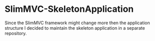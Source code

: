 SlimMVC-SkeletonApplication
===========================

Since the SlimMVC framework might change more then the application structure I decided to maintain the skeleton application in a separate repository.
